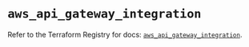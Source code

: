 # `aws_api_gateway_integration`

Refer to the Terraform Registry for docs: [`aws_api_gateway_integration`](https://registry.terraform.io/providers/hashicorp/aws/5.88.0/docs/resources/api_gateway_integration).
